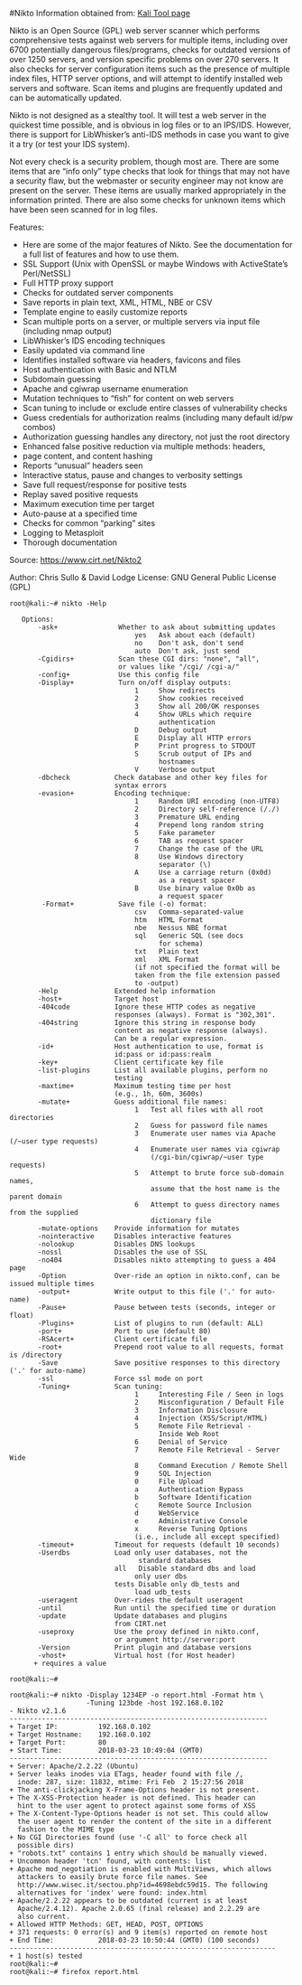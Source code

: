 #Nikto
Information obtained from: [Kali Tool page](https://tools.kali.org/information-gathering/nikto)

Nikto is an Open Source (GPL) web server scanner which performs comprehensive tests against web servers for multiple items, including over 6700 potentially dangerous files/programs, checks for outdated versions of over 1250 servers, and version specific problems on over 270 servers. It also checks for server configuration items such as the presence of multiple index files, HTTP server options, and will attempt to identify installed web servers and software. Scan items and plugins are frequently updated and can be automatically updated.

Nikto is not designed as a stealthy tool. It will test a web server in the quickest time possible, and is obvious in log files or to an IPS/IDS. However, there is support for LibWhisker’s anti-IDS methods in case you want to give it a try (or test your IDS system).

Not every check is a security problem, though most are. There are some items that are “info only” type checks that look for things that may not have a security flaw, but the webmaster or security engineer may not know are present on the server. These items are usually marked appropriately in the information printed. There are also some checks for unknown items which have been seen scanned for in log files.

Features:
- Here are some of the major features of Nikto. See the documentation for a full list of features and how to use them.
- SSL Support (Unix with OpenSSL or maybe Windows with ActiveState’s Perl/NetSSL)
- Full HTTP proxy support
- Checks for outdated server components
- Save reports in plain text, XML, HTML, NBE or CSV
- Template engine to easily customize reports
- Scan multiple ports on a server, or multiple servers via input file (including nmap output)
- LibWhisker’s IDS encoding techniques
- Easily updated via command line
- Identifies installed software via headers, favicons and files
- Host authentication with Basic and NTLM
- Subdomain guessing
- Apache and cgiwrap username enumeration
- Mutation techniques to “fish” for content on web servers
- Scan tuning to include or exclude entire classes of vulnerability checks
- Guess credentials for authorization realms (including many default id/pw combos)
- Authorization guessing handles any directory, not just the root directory
- Enhanced false positive reduction via multiple methods: headers,
- page content, and content hashing
- Reports “unusual” headers seen
- Interactive status, pause and changes to verbosity settings
- Save full request/response for positive tests
- Replay saved positive requests
- Maximum execution time per target
- Auto-pause at a specified time
- Checks for common “parking” sites
- Logging to Metasploit
- Thorough documentation

Source: https://www.cirt.net/Nikto2

Author: Chris Sullo & David Lodge
License: GNU General Public License (GPL)

```
root@kali:~# nikto -Help

   Options:
       -ask+               Whether to ask about submitting updates
                               yes   Ask about each (default)
                               no    Don't ask, don't send
                               auto  Don't ask, just send
       -Cgidirs+           Scan these CGI dirs: "none", "all", 
                           or values like "/cgi/ /cgi-a/"
       -config+            Use this config file
       -Display+           Turn on/off display outputs:
                               1     Show redirects
                               2     Show cookies received
                               3     Show all 200/OK responses
                               4     Show URLs which require 
                                     authentication
                               D     Debug output
                               E     Display all HTTP errors
                               P     Print progress to STDOUT
                               S     Scrub output of IPs and 
                                     hostnames
                               V     Verbose output
       -dbcheck           Check database and other key files for 
                          syntax errors
       -evasion+          Encoding technique:
                               1     Random URI encoding (non-UTF8)
                               2     Directory self-reference (/./)
                               3     Premature URL ending
                               4     Prepend long random string
                               5     Fake parameter
                               6     TAB as request spacer
                               7     Change the case of the URL
                               8     Use Windows directory 
                                     separator (\)
                               A     Use a carriage return (0x0d)
                                     as a request spacer
                               B     Use binary value 0x0b as 
                                     a request spacer
        -Format+           Save file (-o) format:
                               csv   Comma-separated-value
                               htm   HTML Format
                               nbe   Nessus NBE format
                               sql   Generic SQL (see docs 
                                     for schema)
                               txt   Plain text
                               xml   XML Format
                               (if not specified the format will be
                               taken from the file extension passed 
                               to -output)
       -Help              Extended help information
       -host+             Target host
       -404code           Ignore these HTTP codes as negative
                          responses (always). Format is "302,301".
       -404string         Ignore this string in response body 
                          content as negative response (always). 
                          Can be a regular expression.
       -id+               Host authentication to use, format is 
                          id:pass or id:pass:realm
       -key+              Client certificate key file
       -list-plugins      List all available plugins, perform no 
                          testing
       -maxtime+          Maximum testing time per host 
                          (e.g., 1h, 60m, 3600s)
       -mutate+           Guess additional file names:
                               1   Test all files with all root directories
                               2   Guess for password file names
                               3   Enumerate user names via Apache (/~user type requests)
                               4   Enumerate user names via cgiwrap 
                                   (/cgi-bin/cgiwrap/~user type requests)
                               5   Attempt to brute force sub-domain names, 
                                   assume that the host name is the parent domain
                               6   Attempt to guess directory names from the supplied 
                                   dictionary file
       -mutate-options    Provide information for mutates
       -nointeractive     Disables interactive features
       -nolookup          Disables DNS lookups
       -nossl             Disables the use of SSL
       -no404             Disables nikto attempting to guess a 404 page
       -Option            Over-ride an option in nikto.conf, can be issued multiple times
       -output+           Write output to this file ('.' for auto-name)
       -Pause+            Pause between tests (seconds, integer or float)
       -Plugins+          List of plugins to run (default: ALL)
       -port+             Port to use (default 80)
       -RSAcert+          Client certificate file
       -root+             Prepend root value to all requests, format is /directory
       -Save              Save positive responses to this directory ('.' for auto-name)
       -ssl               Force ssl mode on port
       -Tuning+           Scan tuning:
                               1     Interesting File / Seen in logs
                               2     Misconfiguration / Default File
                               3     Information Disclosure
                               4     Injection (XSS/Script/HTML)
                               5     Remote File Retrieval - 
                                     Inside Web Root
                               6     Denial of Service
                               7     Remote File Retrieval - Server Wide
                               8     Command Execution / Remote Shell
                               9     SQL Injection
                               0     File Upload
                               a     Authentication Bypass
                               b     Software Identification
                               c     Remote Source Inclusion
                               d     WebService
                               e     Administrative Console
                               x     Reverse Tuning Options 
                               (i.e., include all except specified)
       -timeout+          Timeout for requests (default 10 seconds)
       -Userdbs           Load only user databases, not the 
                                standard databases
                          all   Disable standard dbs and load 
                               only user dbs
                          tests Disable only db_tests and 
                               load udb_tests
       -useragent         Over-rides the default useragent
       -until             Run until the specified time or duration
       -update            Update databases and plugins 
                          from CIRT.net
       -useproxy          Use the proxy defined in nikto.conf, 
                          or argument http://server:port
       -Version           Print plugin and database versions
       -vhost+            Virtual host (for Host header)
      + requires a value

root@kali:~#
```


```
root@kali:~# nikto -Display 1234EP -o report.html -Format htm \
                   -Tuning 123bde -host 192.168.0.102
- Nikto v2.1.6
----------------------------------------------------------------
+ Target IP:          192.168.0.102
+ Target Hostname:    192.168.0.102
+ Target Port:        80
+ Start Time:         2018-03-23 10:49:04 (GMT0)
----------------------------------------------------------------
+ Server: Apache/2.2.22 (Ubuntu)
+ Server leaks inodes via ETags, header found with file /, 
  inode: 287, size: 11832, mtime: Fri Feb  2 15:27:56 2018
+ The anti-clickjacking X-Frame-Options header is not present.
+ The X-XSS-Protection header is not defined. This header can 
  hint to the user agent to protect against some forms of XSS
+ The X-Content-Type-Options header is not set. This could allow 
  the user agent to render the content of the site in a different
  fashion to the MIME type
+ No CGI Directories found (use '-C all' to force check all 
  possible dirs)
+ "robots.txt" contains 1 entry which should be manually viewed.
+ Uncommon header 'tcn' found, with contents: list
+ Apache mod_negotiation is enabled with MultiViews, which allows
  attackers to easily brute force file names. See 
  http://www.wisec.it/sectou.php?id=4698ebdc59d15. The following 
  alternatives for 'index' were found: index.html
+ Apache/2.2.22 appears to be outdated (current is at least 
  Apache/2.4.12). Apache 2.0.65 (final release) and 2.2.29 are 
  also current.
+ Allowed HTTP Methods: GET, HEAD, POST, OPTIONS 
+ 371 requests: 0 error(s) and 9 item(s) reported on remote host
+ End Time:           2018-03-23 10:50:44 (GMT0) (100 seconds)
------------------------------------------------------------------
+ 1 host(s) tested
root@kali:~# 
root@kali:~# firefox report.html
```